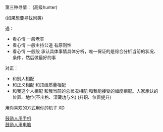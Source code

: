 
第三种寻情： (高级hunter)

(如果想要寻找同类)

遇：
- 看心情 一般老实
- 看心情 一般主持公道 有原则性
- 看心情 一般般 承认具体事情具体分析，唯一保证的是综合分析当前的状况、条件，然后做最好的事

对正：
- 和别人相配
- 和正义相配 和顶级质量相配
- 和我这个人相配 和我当前的总状况相配 和我能接受的幅度相配。人家承认的位置、地位(不出格、深藏功与名) (升职、位置提升)

用你喜欢的方式用你的机子 XD

[鼓励人用手机](https://www.v2ex.com/t/359887)<br>
[鼓励人用电脑](https://www.v2ex.com/t/359940)
